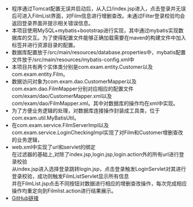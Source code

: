 - 程序通过Tomcat配置无误并启动后，从入口/index.jsp进入，点击登录并无误后可进入FilmList界面，对Film信息进行增删查改。未通过Filter登录校验均会返回登录界面并提示相关错误信息。
- 本项目使用MySQL+mybatis+bootstrap进行实现，其中通过mybatis实现数据库的交互。为了使得配置文件能够正确加载需要在maven的构建文件中加入<resources>标签并进行资源目录的配置。
- 数据库配置放于/src/main/resources/database.properties中，mybatis配置文件放于/src/main/resources/mybatis-config.xml中
- 本项目共有两个实体类分别是com.exam.entity.Customer以及com.exam.entity.Film。
- 数据访问对象为com.exam.dao.CustomerMapper以及com.exam.dao.FilmMapper分别对应相应的配置文件com/exam/dao/CustomerMapper.xml以及com/exam/dao/FilmMapper.xml。其中对数据库的操作均在xml中实现。
- 为了方便业务逻辑的处理，对数据库连接操作封装成工具类，位于com.exam.util.MyBatisUtil。
- 在com.exam.service.FilmServerImpl以及com.exam.service.LoginCheckingImpl实现了对Film和Customer增删查改的业务逻辑，
- web.xml中实现了url和servlet的绑定<br>
在过滤器的基础上,对除了index.jsp,login.jsp,login.action外的所有url进行登录校验<br>
从index.jsp进入选择登录跳转login.jsp，点击登录触发LoginServlet对其进行登录校验，成功则触发FilmListServlet显示所有信息<br>
并在FilmList.jsp点击不同按钮对数据进行相应的增删查改操作，每次完成相应操作均重定向到Filmlist.action进行结果展示。
- [GitHub链接](https://github.com/molicc/Exam_20359_20180813_1.git)
